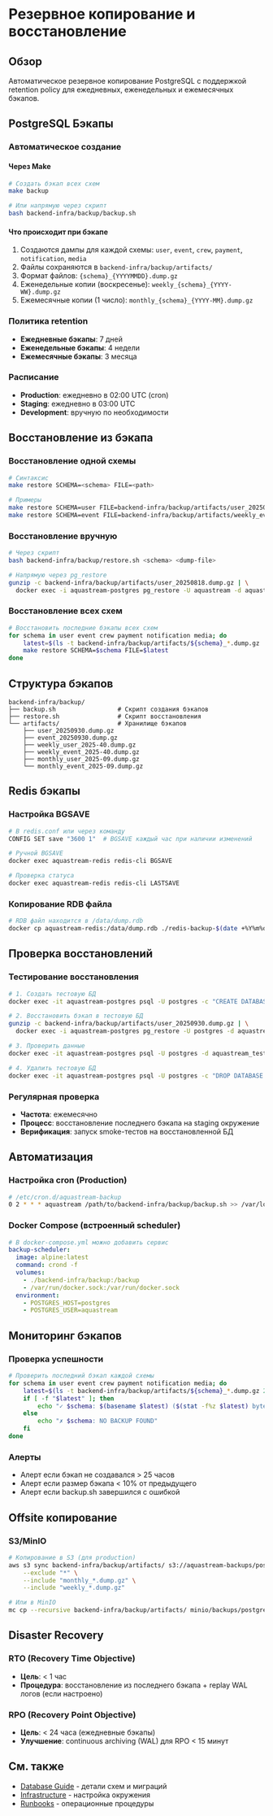 # Резервное копирование и восстановление

## Обзор

Автоматическое резервное копирование PostgreSQL с поддержкой retention policy для ежедневных, еженедельных и ежемесячных бэкапов.

## PostgreSQL Бэкапы

### Автоматическое создание

#### Через Make

```bash
# Создать бэкап всех схем
make backup

# Или напрямую через скрипт
bash backend-infra/backup/backup.sh
```

#### Что происходит при бэкапе

1. Создаются дампы для каждой схемы: `user`, `event`, `crew`, `payment`, `notification`, `media`
2. Файлы сохраняются в `backend-infra/backup/artifacts/`
3. Формат файлов: `{schema}_{YYYYMMDD}.dump.gz`
4. Еженедельные копии (воскресенье): `weekly_{schema}_{YYYY-WW}.dump.gz`
5. Ежемесячные копии (1 число): `monthly_{schema}_{YYYY-MM}.dump.gz`

### Политика retention

- **Ежедневные бэкапы**: 7 дней
- **Еженедельные бэкапы**: 4 недели
- **Ежемесячные бэкапы**: 3 месяца

### Расписание

- **Production**: ежедневно в 02:00 UTC (cron)
- **Staging**: ежедневно в 03:00 UTC
- **Development**: вручную по необходимости

## Восстановление из бэкапа

### Восстановление одной схемы

```bash
# Синтаксис
make restore SCHEMA=<schema> FILE=<path>

# Примеры
make restore SCHEMA=user FILE=backend-infra/backup/artifacts/user_20250818.dump.gz
make restore SCHEMA=event FILE=backend-infra/backup/artifacts/weekly_event_2025-33.dump.gz
```

### Восстановление вручную

```bash
# Через скрипт
bash backend-infra/backup/restore.sh <schema> <dump-file>

# Напрямую через pg_restore
gunzip -c backend-infra/backup/artifacts/user_20250818.dump.gz | \
  docker exec -i aquastream-postgres pg_restore -U aquastream -d aquastream --schema=user --clean --if-exists
```

### Восстановление всех схем

```bash
# Восстановить последние бэкапы всех схем
for schema in user event crew payment notification media; do
    latest=$(ls -t backend-infra/backup/artifacts/${schema}_*.dump.gz | head -1)
    make restore SCHEMA=$schema FILE=$latest
done
```

## Структура бэкапов

```
backend-infra/backup/
├── backup.sh                 # Скрипт создания бэкапов
├── restore.sh                # Скрипт восстановления
└── artifacts/                # Хранилище бэкапов
    ├── user_20250930.dump.gz
    ├── event_20250930.dump.gz
    ├── weekly_user_2025-40.dump.gz
    ├── weekly_event_2025-40.dump.gz
    ├── monthly_user_2025-09.dump.gz
    └── monthly_event_2025-09.dump.gz
```

## Redis бэкапы

### Настройка BGSAVE

```bash
# В redis.conf или через команду
CONFIG SET save "3600 1"  # BGSAVE каждый час при наличии изменений

# Ручной BGSAVE
docker exec aquastream-redis redis-cli BGSAVE

# Проверка статуса
docker exec aquastream-redis redis-cli LASTSAVE
```

### Копирование RDB файла

```bash
# RDB файл находится в /data/dump.rdb
docker cp aquastream-redis:/data/dump.rdb ./redis-backup-$(date +%Y%m%d).rdb
```

## Проверка восстановлений

### Тестирование восстановления

```bash
# 1. Создать тестовую БД
docker exec -it aquastream-postgres psql -U postgres -c "CREATE DATABASE aquastream_test;"

# 2. Восстановить бэкап в тестовую БД
gunzip -c backend-infra/backup/artifacts/user_20250930.dump.gz | \
  docker exec -i aquastream-postgres pg_restore -U postgres -d aquastream_test --schema=user

# 3. Проверить данные
docker exec -it aquastream-postgres psql -U postgres -d aquastream_test -c "\dt user.*"

# 4. Удалить тестовую БД
docker exec -it aquastream-postgres psql -U postgres -c "DROP DATABASE aquastream_test;"
```

### Регулярная проверка

- **Частота**: ежемесячно
- **Процесс**: восстановление последнего бэкапа на staging окружение
- **Верификация**: запуск smoke-тестов на восстановленной БД

## Автоматизация

### Настройка cron (Production)

```bash
# /etc/cron.d/aquastream-backup
0 2 * * * aquastream /path/to/backend-infra/backup/backup.sh >> /var/log/aquastream-backup.log 2>&1
```

### Docker Compose (встроенный scheduler)

```yaml
# В docker-compose.yml можно добавить сервис
backup-scheduler:
  image: alpine:latest
  command: crond -f
  volumes:
    - ./backend-infra/backup:/backup
    - /var/run/docker.sock:/var/run/docker.sock
  environment:
    - POSTGRES_HOST=postgres
    - POSTGRES_USER=aquastream
```

## Мониторинг бэкапов

### Проверка успешности

```bash
# Проверить последний бэкап каждой схемы
for schema in user event crew payment notification media; do
    latest=$(ls -t backend-infra/backup/artifacts/${schema}_*.dump.gz 2>/dev/null | head -1)
    if [ -f "$latest" ]; then
        echo "✓ $schema: $(basename $latest) ($(stat -f%z $latest) bytes)"
    else
        echo "✗ $schema: NO BACKUP FOUND"
    fi
done
```

### Алерты

- Алерт если бэкап не создавался > 25 часов
- Алерт если размер бэкапа < 10% от предыдущего
- Алерт если backup.sh завершился с ошибкой

## Offsite копирование

### S3/MinIO

```bash
# Копирование в S3 (для production)
aws s3 sync backend-infra/backup/artifacts/ s3://aquastream-backups/postgres/ \
    --exclude "*" \
    --include "monthly_*.dump.gz" \
    --include "weekly_*.dump.gz"

# Или в MinIO
mc cp --recursive backend-infra/backup/artifacts/ minio/backups/postgres/
```

## Disaster Recovery

### RTO (Recovery Time Objective)

- **Цель**: < 1 час
- **Процедура**: восстановление из последнего бэкапа + replay WAL логов (если настроено)

### RPO (Recovery Point Objective)

- **Цель**: < 24 часа (ежедневные бэкапы)
- **Улучшение**: continuous archiving (WAL) для RPO < 15 минут

## См. также

- [Database Guide](../backend/database.md) - детали схем и миграций
- [Infrastructure](infrastructure.md) - настройка окружения
- [Runbooks](runbooks/database-maintenance.md) - операционные процедуры
